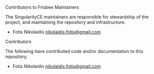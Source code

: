 Contributors to Frisbee
Maintainers

The SingularityCE maintainers are responsible for stewardship of the project, and maintaining the repository and infrastructure.

- Fotis Nikolaidis <nikolaidis.fotis@gmail.com>

Contributors

The following have contributed code and/or documentation to this repository.

- Fotis Nikolaidis <nikolaidis.fotis@gmail.com>
